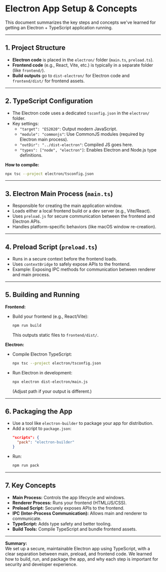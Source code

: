 # Electron App Setup & Concepts

This document summarizes the key steps and concepts we've learned for getting an Electron + TypeScript application running.

---

## 1. **Project Structure**

- **Electron code** is placed in the `electron/` folder (`main.ts`, `preload.ts`).
- **Frontend code** (e.g., React, Vite, etc.) is typically in a separate folder (like `frontend/`).
- **Build outputs** go to `dist-electron/` for Electron code and `frontend/dist/` for frontend assets.

---

## 2. **TypeScript Configuration**

- The Electron code uses a dedicated `tsconfig.json` in the `electron/` folder.
- Key settings:
  - `"target": "ES2020"`: Output modern JavaScript.
  - `"module": "commonjs"`: Use CommonJS modules (required by Electron main process).
  - `"outDir": "../dist-electron"`: Compiled JS goes here.
  - `"types": ["node", "electron"]`: Enables Electron and Node.js type definitions.

**How to compile:**

```sh
npx tsc --project electron/tsconfig.json
```

---

## 3. **Electron Main Process (`main.ts`)**

- Responsible for creating the main application window.
- Loads either a local frontend build or a dev server (e.g., Vite/React).
- Uses `preload.js` for secure communication between the frontend and Electron APIs.
- Handles platform-specific behaviors (like macOS window re-creation).

---

## 4. **Preload Script (`preload.ts`)**

- Runs in a secure context before the frontend loads.
- Uses `contextBridge` to safely expose APIs to the frontend.
- Example: Exposing IPC methods for communication between renderer and main process.

---

## 5. **Building and Running**

**Frontend:**

- Build your frontend (e.g., React/Vite):
  ```sh
  npm run build
  ```
  This outputs static files to `frontend/dist/`.

**Electron:**

- Compile Electron TypeScript:
  ```sh
  npx tsc --project electron/tsconfig.json
  ```
- Run Electron in development:
  ```sh
  npx electron dist-electron/main.js
  ```
  (Adjust path if your output is different.)

---

## 6. **Packaging the App**

- Use a tool like `electron-builder` to package your app for distribution.
- Add a script to `package.json`:
  ```json
  "scripts": {
    "pack": "electron-builder"
  }
  ```
- Run:
  ```sh
  npm run pack
  ```

---

## 7. **Key Concepts**

- **Main Process:** Controls the app lifecycle and windows.
- **Renderer Process:** Runs your frontend (HTML/JS/CSS).
- **Preload Script:** Securely exposes APIs to the frontend.
- **IPC (Inter-Process Communication):** Allows main and renderer to communicate.
- **TypeScript:** Adds type safety and better tooling.
- **Build Tools:** Compile TypeScript and bundle frontend assets.

---

**Summary:**  
We set up a secure, maintainable Electron app using TypeScript, with a clear separation between main, preload, and frontend code. We learned how to build, run, and package the app, and why each step is important for security and developer experience.
